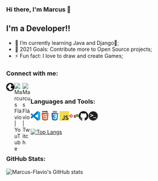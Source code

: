 ### Hi there, I'm Marcus 👋

## I'm a Developer!!

-   🌱 I’m currently learning Java and Django🤣;
-   🥅 2021 Goals: Contribute more to Open Source projects;
-   ⚡ Fun fact: I love to draw and create Games;

### Connect with me:

[<img align="left" alt="jarvis.com" width="22px" src="https://raw.githubusercontent.com/iconic/open-iconic/master/svg/globe.svg" />][website]
[<img align="left" alt="Marcus Flávio | YouTube" width="22px" src="https://cdn.jsdelivr.net/npm/simple-icons@v3/icons/youtube.svg" />][youtube]
[<img align="left" alt="Marcus Flávio | Twitch" width="22px" src="https://cdn.discordapp.com/attachments/854760271424126987/910300571624415232/iconmonstr-twitch-1-removebg-preview.png" />][twitch]

<br />

### Languages and Tools:

<img align="left" alt="Visual Studio Code" width="26px" src="https://raw.githubusercontent.com/github/explore/80688e429a7d4ef2fca1e82350fe8e3517d3494d/topics/visual-studio-code/visual-studio-code.png" />
<img align="left" alt="HTML5" width="26px" src="https://raw.githubusercontent.com/github/explore/80688e429a7d4ef2fca1e82350fe8e3517d3494d/topics/html/html.png" />
<img align="left" alt="CSS3" width="26px" src="https://raw.githubusercontent.com/github/explore/80688e429a7d4ef2fca1e82350fe8e3517d3494d/topics/css/css.png" />
<img align="left" alt="JavaScript" width="26px" src="https://raw.githubusercontent.com/github/explore/80688e429a7d4ef2fca1e82350fe8e3517d3494d/topics/javascript/javascript.png" />
<img align="left" alt="Git" width="26px" src="https://raw.githubusercontent.com/github/explore/80688e429a7d4ef2fca1e82350fe8e3517d3494d/topics/git/git.png" />
<img align="left" alt="GitHub" width="26px" src="https://raw.githubusercontent.com/github/explore/78df643247d429f6cc873026c0622819ad797942/topics/github/github.png" />
<img align="left" alt="Terminal" width="26px" src="https://raw.githubusercontent.com/github/explore/80688e429a7d4ef2fca1e82350fe8e3517d3494d/topics/terminal/terminal.png" />
<br />
<br />

[![Top Langs](https://github-readme-stats.vercel.app/api/top-langs/?username=Marcus-Flavio&layout=compact)](https://github.com/anuraghazra/github-readme-stats)

<br />

### GitHub Stats:

![Marcus-Flavio's GitHub stats](https://github-readme-stats.vercel.app/api?username=Marcus-Flavio&show_icons=true&theme=dark)

<br />
<br />

[website]: https://www.google.com
[twitch]: https://www.twitch.tv/marcus_flavio
[youtube]: https://www.youtube.com/channel/UCfZDbrO7EAp0kjhX9MugGaA
